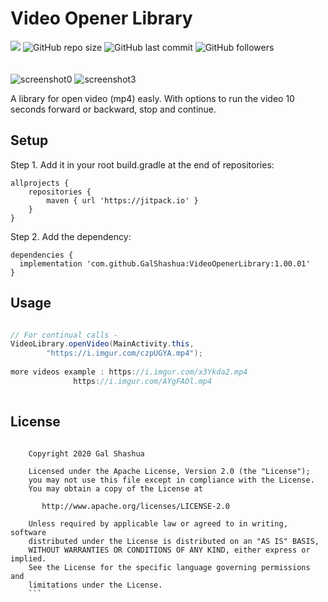 # Video Opener Library

[![](https://jitpack.io/v/GalShashua/VideoOpenerLibrary.svg)](https://jitpack.io/#GalShashua/VideoOpenerLibrary)
<img alt="GitHub repo size" src="https://img.shields.io/github/repo-size/GalShashua/VideoOpenerLibrary"> <img alt="GitHub last commit" src="https://img.shields.io/github/last-commit/GalShashua/VideoOpenerLibrary">
<img alt="GitHub followers" src="https://img.shields.io/github/followers/GalShashua?style=social">
<br/>
<br/>
<br/>
![screenshot0](https://user-images.githubusercontent.com/56959832/99788323-a2357d00-2b29-11eb-95f2-de9b57415958.JPG)
![screenshot3](https://user-images.githubusercontent.com/56959832/99791789-d1022200-2b2e-11eb-80b5-8d49cf2de8f5.JPG)

A library for open video (mp4) easly.
With options to run the video 10 seconds forward or backward, stop and continue.

## Setup
Step 1. Add it in your root build.gradle at the end of repositories:
```
allprojects {
    repositories {
	    maven { url 'https://jitpack.io' }
    }
}
```

Step 2. Add the dependency:

```
dependencies {
  implementation 'com.github.GalShashua:VideoOpenerLibrary:1.00.01'
}

```

## Usage
```java

// For continual calls - 
VideoLibrary.openVideo(MainActivity.this, 
		"https://i.imgur.com/czpUGYA.mp4");
		
more videos example : https://i.imgur.com/x3Ykda2.mp4
		      https://i.imgur.com/AYgFAOl.mp4
	
```	


## License
```	

    Copyright 2020 Gal Shashua

    Licensed under the Apache License, Version 2.0 (the "License");
    you may not use this file except in compliance with the License.
    You may obtain a copy of the License at

       http://www.apache.org/licenses/LICENSE-2.0

    Unless required by applicable law or agreed to in writing, software
    distributed under the License is distributed on an "AS IS" BASIS,
    WITHOUT WARRANTIES OR CONDITIONS OF ANY KIND, either express or implied.
    See the License for the specific language governing permissions and
    limitations under the License.
    ``` 
